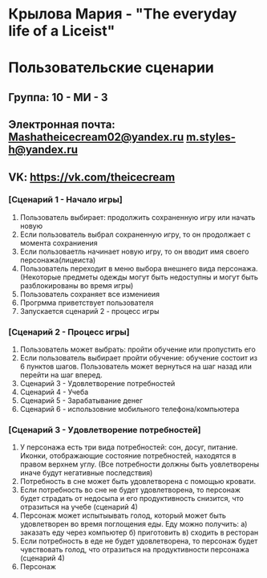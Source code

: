 # Крылова Мария - "The everyday life of a Liceist"
# Пользовательские сценарии 

## Группа: 10 - МИ - 3
## Электронная почта: Mashatheicecream02@yandex.ru   m.styles-h@yandex.ru
## VK: https://vk.com/theicecream


### [Сценарий 1 - Начало игры]

1. Пользователь выбирает: продолжить сохраненную игру или начать новую
2. Если пользователь выбрал сохраненную игру, то он продолжает с момента сохраниения
3. Если пользоваетль начинает новую игру, то он вводит имя своего персонажа(лицеиста)
4. Пользователь переходит в меню выбора внешнего вида персонажа. (Некоторые предметы одежды могут быть недоступны и могут быть        разблокированы во время игры)
5. Пользователь сохраняет все измениеия 
6. Прогрмма приветствует пользователя
7. Запускается сценарий 2 - процесс игры 

### [Сценарий 2 - Процесс игры]

1. Пользователь может выбрать: пройти обучение или пропустить его 
2. Если пользователь выбирает пройти обучение: обучение состоит из 6 пунктов шагов. Пользователь может вернуться на шаг назад или перейти на шаг вперед. 
3. Сценарий 3 - Удовлетворение потребностей 
4. Сценарий 4 - Учеба
5. Сценарий 5 - Зарабатывание денег
6. Сценарий 6 - использовние мобильного телефона/компьютера 

### [Сценарий 3 - Удовлетворение потребностей]

1. У персонажа есть три вида потребностей: сон, досуг, питание. Иконки, отображающие состояние потребностей, находятся в правом верхнем углу. (Все потребности должны быть уовлетворены иначе будут негативные последствия)
2. Потребность в сне может быть удовлетворена с помощью кровати. 
3. Если потребность во сне не будет удовлетворена, то персонаж будет страдать от недосыпа и его продуктивность снизится, что отразиться на учебе (сценарий 4)
4. Персонаж может испытыывать голод, который может быть удовлетворен во время поглощения еды. Еду можно получить: а) заказать еду через компьютер б) приготовить в) сходить в ресторан 
5. Если потребность в еде не будет удовлетворена, то персонаж будет чувствовать голод, что отразиться на продуктивности персонажа (сценарий 4)
6. Персонаж 
